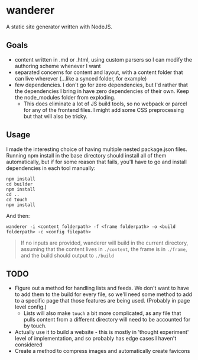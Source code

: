 # wanderer

A static site generator written with NodeJS.

## Goals

* content written in .md or .html, using custom parsers so I can modify the authoring scheme whenever I want
* separated concerns for content and layout, with a content folder that can live wherever (...like a synced folder, for example)
* few dependencies. I don't go for zero dependencies, but I'd rather that the dependencies I bring in have zero dependencies of their own. Keep the node_modules folder from exploding.
    * This does eliminate a lot of JS build tools, so no webpack or parcel for any of the frontend files. I might add some CSS preprocessing but that will also be tricky.

## Usage

I made the interesting choice of having multiple nested package.json files. Running npm install in the base directory should install all of them automatically, but if for some reason that fails, you'll have to go and install dependencies in each tool manually:

```
npm install
cd builder
npm install
cd ..
cd touch
npm install
```

And then:

```
wanderer -i <content folderpath> -f <frame folderpath> -o <build folderpath> -c <config filepath>
```

> If no inputs are provided, wanderer will build in the current directory, assuming that the content lives in `./content`, the frame is in `./frame`, and the build should output to `./build`

## TODO

* Figure out a method for handling lists and feeds. We don't want to have to add them to the build for every file, so we'll need some method to add to a specific page that those features are being used. (Probably in page level config.)
    * Lists will also make `touch` a bit more complicated, as any file that pulls content from a different directory will need to be accounted for by touch.
* Actually use it to build a website - this is mostly in 'thought experiment' level of implementation, and so probably has edge cases I haven't considered
* Create a method to compress images and automatically create favicons